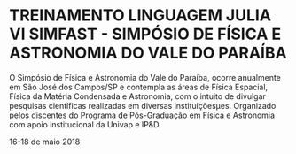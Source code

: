 # TREINAMENTO LINGUAGEM JULIA VI SIMFAST - SIMPÓSIO DE FÍSICA E ASTRONOMIA DO VALE DO PARAÍBA

O Simpósio de Física e Astronomia do Vale do Paraíba, ocorre anualmente em São José dos Campos/SP e contempla as áreas de Física Espacial, Física da Matéria Condensada e Astronomia, com o intuito de divulgar pesquisas científicas realizadas em diversas instituiçõesµes. Organizado pelos discentes do Programa de Pós-Graduação em Física e Astronomia com apoio institucional da Univap e IP&D.

16-18 de maio 2018
